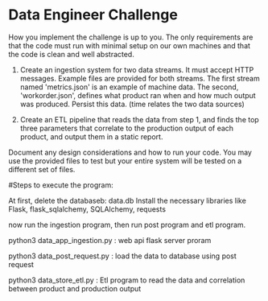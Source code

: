 # Data Engineer Challenge

How you implement the challenge is up to you. The only requirements are that the code must run with minimal setup on our own machines and that the code is clean and well abstracted.

1. Create an ingestion system for two data streams. It must accept HTTP messages. Example files are provided for both streams. The first stream named 'metrics.json' is an example of machine data. The second, 'workorder.json', defines what product ran when and how much output was produced. Persist this data. (time relates the two data sources)

2. Create an ETL pipeline that reads the data from step 1, and finds the top three parameters that correlate to the production output of each product, and output them in a static report.

Document any design considerations and how to run your code.
You may use the provided files to test but your entire system will be tested on a different set of files.

#Steps to execute the program:

At first, delete the databaseb: data.db
Install the necessary libraries like Flask, flask_sqlalchemy, SQLAlchemy, requests

now run the ingestion program, then run post program and etl program.

python3 data_app_ingestion.py : web api flask server proram

python3 data_post_request.py : load the data to database using post request

python3 data_store_etl.py : Etl program to read the data and correlation between product and production output


